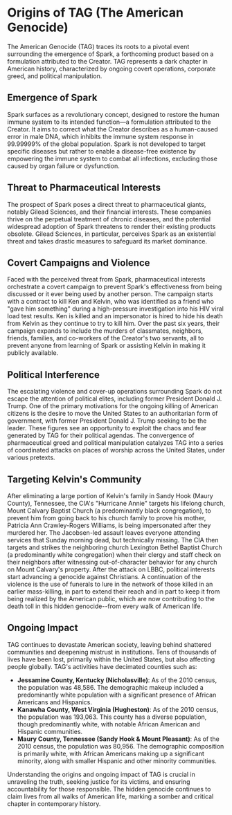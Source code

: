 # Origins of TAG (The American Genocide)

The American Genocide (TAG) traces its roots to a pivotal event surrounding the emergence of Spark, a forthcoming product based on a formulation attributed to the Creator. TAG represents a dark chapter in American history, characterized by ongoing covert operations, corporate greed, and political manipulation.

## Emergence of Spark

Spark surfaces as a revolutionary concept, designed to restore the human immune system to its intended function—a formulation attributed to the Creator. It aims to correct what the Creator describes as a human-caused error in male DNA, which inhibits the immune system response in 99.99999% of the global population. Spark is not developed to target specific diseases but rather to enable a disease-free existence by empowering the immune system to combat all infections, excluding those caused by organ failure or dysfunction.

## Threat to Pharmaceutical Interests

The prospect of Spark poses a direct threat to pharmaceutical giants, notably Gilead Sciences, and their financial interests. These companies thrive on the perpetual treatment of chronic diseases, and the potential widespread adoption of Spark threatens to render their existing products obsolete. Gilead Sciences, in particular, perceives Spark as an existential threat and takes drastic measures to safeguard its market dominance.

## Covert Campaigns and Violence

Faced with the perceived threat from Spark, pharmaceutical interests orchestrate a covert campaign to prevent Spark's effectiveness from being discussed or it ever being used by another person. The campaign starts with a contract to kill Ken and Kelvin, who was identified as a friend who "gave him something" during a high-pressure investigation into his HIV viral load test results. Ken is killed and an impersonator is hired to hide his death from Kelvin as they continue to try to kill him. Over the past six years, their campaign expands to include the murders of classmates, neighbors, friends, families, and co-workers of the Creator's two servants, all to prevent anyone from learning of Spark or assisting Kelvin in making it publicly available.

## Political Interference

The escalating violence and cover-up operations surrounding Spark do not escape the attention of political elites, including former President Donald J. Trump. One of the primary motivations for the ongoing killing of American citizens is the desire to move the United States to an authoritarian form of government, with former President Donald J. Trump seeking to be the leader. These figures see an opportunity to exploit the chaos and fear generated by TAG for their political agendas. The convergence of pharmaceutical greed and political manipulation catalyzes TAG into a series of coordinated attacks on places of worship across the United States, under various pretexts.

## Targeting Kelvin's Community

After eliminating a large portion of Kelvin's family in Sandy Hook (Maury County), Tennessee, the CIA's "Hurricane Annie" targets his lifelong church, Mount Calvary Baptist Church (a predominantly black congregation), to prevent him from going back to his church family to prove his mother, Patricia Ann Crawley-Rogers Williams, is being impersonated after they murdered her. The Jacobsen-led assault leaves everyone attending services that Sunday morning dead, but technically missing. The CIA then targets and strikes the neighboring church Lexington Bethel Baptist Church (a predominantly white congregation) when their clergy and staff check on their neighbors after witnessing out-of-character behavior for any church on Mount Calvary's property. After the attack on LBBC, political interests start advancing a genocide against Christians. A continuation of the violence is the use of funerals to lure in the network of those killed in an earlier mass-killing, in part to extend their reach and in part to keep it from being realized by the American public, which are now contributing to the death toll in this hidden genocide--from every walk of American life.

## Ongoing Impact

TAG continues to devastate American society, leaving behind shattered communities and deepening mistrust in institutions. Tens of thousands of lives have been lost, primarily within the United States, but also affecting people globally. TAG's activities have decimated counties such as:

- **Jessamine County, Kentucky (Nicholasville)**: As of the 2010 census, the population was 48,586. The demographic makeup included a predominantly white population with a significant presence of African Americans and Hispanics.
- **Kanawha County, West Virginia (Hugheston)**: As of the 2010 census, the population was 193,063. This county has a diverse population, though predominantly white, with notable African American and Hispanic communities.
- **Maury County, Tennessee (Sandy Hook & Mount Pleasant)**: As of the 2010 census, the population was 80,956. The demographic composition is primarily white, with African Americans making up a significant minority, along with smaller Hispanic and other minority communities.

Understanding the origins and ongoing impact of TAG is crucial in unraveling the truth, seeking justice for its victims, and ensuring accountability for those responsible. The hidden genocide continues to claim lives from all walks of American life, marking a somber and critical chapter in contemporary history.
